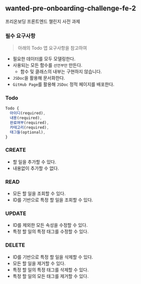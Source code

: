 ## wanted-pre-onboarding-challenge-fe-2
프리온보딩 프론트엔드 챌린지 사전 과제

### 필수 요구사항

> 아래의 Todo 앱 요구사항을 참고하여
> 
- 필요한 데이터를 모두 모델링한다.
- 사용되는 모든 함수를 `선언부만` 만든다.
    - 함수 및 클래스의 내부는 구현하지 않습니다.
- `JSDoc`을 활용해 문서화한다.
- `GitHub Page`를 활용해 `JSDoc` 정적 페이지를 배포한다.

### **Todo**

```jsx
Todo {
  아이디(required),
  내용(required),
  완료여부(required),
  카테고리(required),
  태그들(optional),
}
```

 

### **CREATE**

- 할 일을 추가할 수 있다.
- 내용없이 추가할 수 없다.

### **READ**

- 모든 할 일을 조회할 수 있다.
- ID를 기반으로 특정 할 일을 조회할 수 있다.

### **UPDATE**

- ID를 제외한 모든 속성을 수정할 수 있다.
- 특정 할 일의 특정 태그를 수정할 수 있다.

### **DELETE**

- ID를 기반으로 특정 할 일을 삭제할 수 있다.
- 모든 할 일을 제거할 수 있다.
- 특정 할 일의 특정 태그를 삭제할 수 있다.
- 특정 할 일의 모든 태그를 제거할 수 있다.